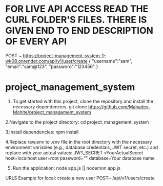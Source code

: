 # FOR LIVE API ACCESS READ THE CURL FOLDER'S FILES. THERE IS GIVEN END TO END DESCRIPTION OF EVERY API
POST ~ https://project-management-system-1-wk08.onrender.com/api/v1/user/create
{
    "username":"sam",
    "email":"sam@123",
    "password":"123456"
}

# project_management_system
1. To get started with this project, clone the repository and install the necessary dependencies.
git clone https://github.com/Mahadev-Mohite/project_management_system

2.Navigate to the project directory:
cd project_management_system

3.Install dependencies:
npm install

4.Replace raw.env to .env file in the root directory with the necessary environment variables (e.g., database credentials, JWT secret, etc.) and replace with your actual values:
JWT_SECRET =YourActualSecret
host=localhost
user=root
password=""
database=Your database name

5. Run the application:
 node app.js || nodemon app.js

URLS Example for local:
create a new user
POST~   /api/v1/users/create

